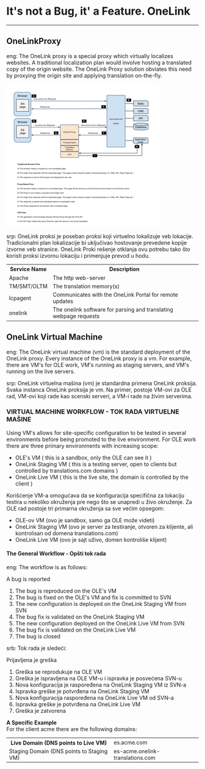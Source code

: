 # It's not a Bug, it' a Feature. OneLink

---------------------------------
## OneLinkProxy

eng: The OneLink proxy is a special proxy which virtually localizes websites. A traditional localization plan would involve 
hosting a translated copy of the origin website.  The OneLink Proxy solution obviates this need by proxying the origin 
site and applying translation on-the-fly.

<img src="https://github.com/antistereotip/OneLink/blob/main/proxy.jpg" width="400"/>

srp: OneLink proksi je poseban proksi koji virtuelno lokalizuje veb lokacije. Tradicionalni plan lokalizacije bi uključivao 
hostovanje prevedene kopije izvorne veb stranice. OneLink Proki rešenje otklanja ovu potrebu tako što koristi proksi izvornu 
lokaciju i primenjuje prevod u hodu.

<table class="confluenceTable"><tbody><tr><th class="confluenceTh">Service Name</th><th class="confluenceTh">Description</th></tr><tr><td class="confluenceTd">Apache</td><td class="confluenceTd">The http web-server</td></tr><tr><td class="confluenceTd">TM/SMT/OLTM</td><td class="confluenceTd">The translation memory(s)</td></tr><tr><td class="confluenceTd">lcpagent</td><td class="confluenceTd">Communicates with the OneLink Portal for remote updates</td></tr><tr><td colspan="1" class="confluenceTd">onelink</td><td colspan="1" class="confluenceTd">The onelink software for parsing and translating webpage requests</td></tr></tbody></table>


## OneLink Virtual Machine

eng: The OneLink virtual machine (vm) is the standard deployment of the OneLink proxy.  Every instance of the OneLink proxy is a vm.  For example, there are VM's for OLE work, VM's running as staging servers, and VM's running on the live servers.

srp: OneLink virtuelna mašina (vm) je standardna primena OneLink proksija. Svaka instanca OneLink proksija je vm. Na primer, postoje VM-ovi za OLE rad, VM-ovi koji rade kao scenski serveri, a VM-i rade na živim serverima.

### VIRTUAL MACHINE WORKFLOW - TOK RADA VIRTUELNE MAŠINE

Using VM's allows for site-specific configuration to be tested in several environments before being promoted to the live environment.  For OLE work there are three primary environments with increasing scope:
* OLE's VM ( this is a sandbox, only the OLE can see it )
* OneLink Staging VM ( this is a testing server, open to clients but controlled by translations.com domains )
* OneLink Live VM ( this is the live site, the domain is controlled by the client )

Korišćenje VM-a omogućava da se konfiguracija specifična za lokaciju testira u nekoliko okruženja pre nego što se unapredi u živo okruženje. Za OLE rad postoje tri primarna okruženja sa sve većim opsegom:
* OLE-ov VM (ovo je sandbox, samo ga OLE može videti)
* OneLink Staging VM (ovo je server za testiranje, otvoren za klijente, ali kontrolisan od domena translations.com)
* OneLink Live VM (ovo je sajt uživo, domen kontroliše klijent)

#### The General Workflow - Opšti tok rada

eng: The workflow is as follows:

A bug is reported
1. The bug is reproduced on the OLE's VM
2. The bug is fixed on the OLE's VM and fix is committed to SVN
3. The new configuration is deployed on the OneLink Staging VM from SVN
4. The bug fix is validated on the OneLink Staging VM
5. The new configuration deployed on the OneLink Live VM from SVN
6. The bug fix is validated on the OneLink Live VM
7. The bug is closed

srb: Tok rada je sledeći:

Prijavljena je greška
1. Greška se reprodukuje na OLE VM
2. Greška je ispravljena na OLE VM-u i ispravka je posvećena SVN-u
3. Nova konfiguracija je raspoređena na OneLink Staging VM iz SVN-a
4. Ispravka greške je potvrđena na OneLink Staging VM
5. Nova konfiguracija raspoređena na OneLink Live VM od SVN-a
6. Ispravka greške je potvrđena na OneLink Live VM
7. Greška je zatvorena

<b>A Specific Example</b><br />
For the client acme there are the following domains:

<table class="confluenceTable"><tbody><tr><th class="confluenceTh">Live Domain (DNS points to Live VM)</th><td class="confluenceTd">es.acme.com</td></tr><tr><td class="highlight-grey confluenceTd" data-highlight-colour="grey">Staging Domain (DNS points to Staging VM)</td><td class="confluenceTd">es-acme.onelink-translations.com</td></tr></tbody></table>
